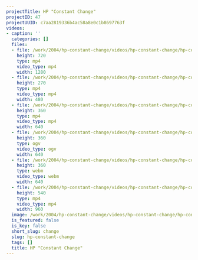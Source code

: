 ```yaml
---
projectTitle: HP "Constant Change"
projectID: 47
projectUUID: c7aa2819336b4ac58a8e0c1b8697763f
videos:
- caption: ''
  categories: []
  files:
  - file: /work/2004/hp-constant-change/videos/hp-constant-change/hp-constant-change-1280x720.mp4
    height: 720
    type: mp4
    video_type: mp4
    width: 1280
  - file: /work/2004/hp-constant-change/videos/hp-constant-change/hp-constant-change-480x270.mp4
    height: 270
    type: mp4
    video_type: mp4
    width: 480
  - file: /work/2004/hp-constant-change/videos/hp-constant-change/hp-constant-change-640x360.mp4
    height: 360
    type: mp4
    video_type: mp4
    width: 640
  - file: /work/2004/hp-constant-change/videos/hp-constant-change/hp-constant-change-640x360.ogv
    height: 360
    type: ogv
    video_type: ogv
    width: 640
  - file: /work/2004/hp-constant-change/videos/hp-constant-change/hp-constant-change-640x360.webm
    height: 360
    type: webm
    video_type: webm
    width: 640
  - file: /work/2004/hp-constant-change/videos/hp-constant-change/hp-constant-change-960x540.mp4
    height: 540
    type: mp4
    video_type: mp4
    width: 960
  image: /work/2004/hp-constant-change/videos/hp-constant-change/hp-constant-change.02.jpg
  is_featured: false
  is_key: false
  short_slug: change
  slug: hp-constant-change
  tags: []
  title: HP "Constant Change"
---
```

